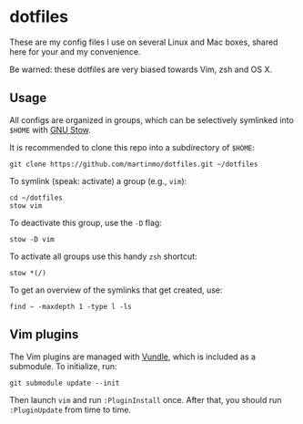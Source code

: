 # dotfiles

These are my config files I use on several Linux and Mac boxes, shared here for
your and my convenience.

Be warned: these dotfiles are very biased towards Vim, zsh and OS X.

## Usage

All configs are organized in groups, which can be selectively symlinked into `$HOME`
with [GNU Stow](https://www.gnu.org/software/stow/stow.html).

It is recommended to clone this repo into a subdirectory of `$HOME`:

    git clone https://github.com/martinmo/dotfiles.git ~/dotfiles

To symlink (speak: activate) a group (e.g., `vim`):

    cd ~/dotfiles
    stow vim

To deactivate this group, use the `-D` flag:

    stow -D vim

To activate all groups use this handy `zsh` shortcut:

    stow *(/)

To get an overview of the symlinks that get created, use:

    find ~ -maxdepth 1 -type l -ls


## Vim plugins

The Vim plugins are managed with [Vundle](https://github.com/VundleVim/Vundle.vim),
which is included as a submodule. To initialize, run:

    git submodule update --init

Then launch `vim` and run `:PluginInstall` once. After that, you should run
`:PluginUpdate` from time to time.
